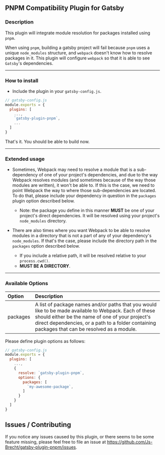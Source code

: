 ## PNPM Compatibility Plugin for Gatsby

### Description

This plugin will integrate module resolution for packages installed
using `pnpm`.

When using `pnpm`, building a gatsby project will fail because `pnpm` uses a unique
`node_modules` structure, and `webpack` doesn't know how to resolve packages in it.
This plugin will configure `webpack` so that it is able to see `Gatsby`'s dependencies.

---

### How to install

* Include the plugin in your `gatsby-config.js`.

```js
// gatsby-config.js
module.exports = {
  plugins: [
    ...,
    `gatsby-plugin-pnpm`,
    ...
  ]
}
```

That's it.  You should be able to build now.

---

### Extended usage

* Sometimes, Webpack may need to resolve a module that is a sub-dependency of one of your
project's dependencies, and due to the way Webpack resolves modules (and sometimes because of
the way those modules are written), it won't be able to.  If this is the case, we need to point
Webpack the way to where those sub-dependencies are located.  To do that, please include your
dependency in question in the `packages` plugin option described below.

  * Note: the package you define in this manner **MUST** be one of your project's direct
  dependencies.  It will be resolved using your project's `node_modules` directory.

* There are also times where you want Webpack to be able to resolve modules in a directory that
is not a part of any of your dependency's `node_modules`.  If that's the case, please include
the directory path in the `packages` option described below.
  * If you include a relative path, it will be resolved relative to your `process.cwd()`.
  * **MUST BE A DIRECTORY**.

---

### Available Options

| Option    | Description |
|:----------|:------------|
| packages  | A list of package names and/or paths that you would like to be made available to Webpack.  Each of these should either be the name of one of your project's direct dependencies, or a path to a folder containing packages that can be resolved as a module.

Please define plugin options as follows:

```js
// gatsby-config.js
module.exports = {
  plugins: [
    ...,
    {
      resolve: `gatsby-plugin-pnpm`,
      options: {
        packages: [
          `my-awesome-package`,
        ]
      }
    }
  ]
}
```

## Issues / Contributing

If you notice any issues caused by this plugin, or there seems to be some feature missing,
please feel free to file an issue at <https://github.com/Js-Brecht/gatsby-plugin-pnpm/issues>.